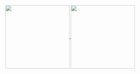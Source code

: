 <a href="https://github.com/anuraghazra/github-readme-stats">
  <img height=200 align="center" src="https://github-readme-stats.vercel.app/api?username=RickyM7&locale=pt-br&theme=merko&hide=stars&hide_rank=true&show=prs_merged,prs_merged_percentage&show_icons=true" />
</a>
<a href="https://github.com/anuraghazra/convoychat">
  <img height=200 align="center" src="https://github-readme-stats.vercel.app/api/top-langs?username=RickyM7&layout=compact&locale=pt-br&card_width=320&theme=merko" />
</a>
